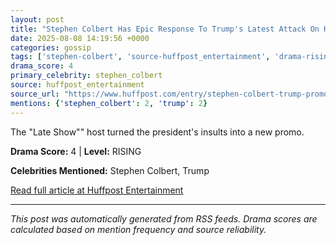 ```yaml
---
layout: post
title: "Stephen Colbert Has Epic Response To Trump's Latest Attack On His Show""
date: 2025-08-08 14:19:56 +0000
categories: gossip
tags: ['stephen-colbert', 'source-huffpost_entertainment', 'drama-rising']
drama_score: 4
primary_celebrity: stephen_colbert
source: huffpost_entertainment
source_url: "https://www.huffpost.com/entry/stephen-colbert-trump-promo_n_689577d5e4b001d68aedd44c""
mentions: {'stephen_colbert': 2, 'trump': 2}
---
```


The "Late Show"" host turned the president's insults into a new promo.

**Drama Score:** 4 | **Level:** RISING

**Celebrities Mentioned:** Stephen Colbert, Trump

[Read full article at Huffpost Entertainment](https://www.huffpost.com/entry/stephen-colbert-trump-promo_n_689577d5e4b001d68aedd44c)

---
*This post was automatically generated from RSS feeds. Drama scores are calculated based on mention frequency and source reliability.*
